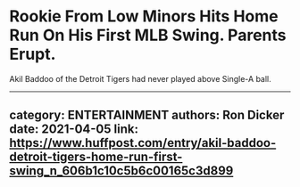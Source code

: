 # Rookie From Low Minors Hits Home Run On His First MLB Swing. Parents Erupt.

Akil Baddoo of the Detroit Tigers had never played above Single-A ball.

---
category: ENTERTAINMENT
authors: Ron Dicker
date: 2021-04-05
link: https://www.huffpost.com/entry/akil-baddoo-detroit-tigers-home-run-first-swing_n_606b1c10c5b6c00165c3d899
---

